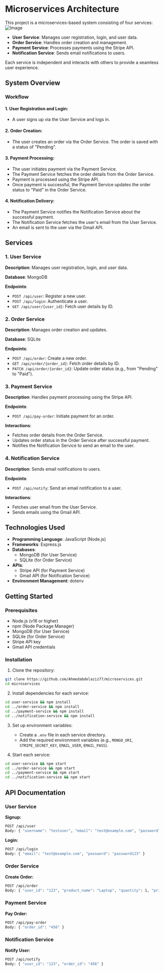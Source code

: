 # Microservices Architecture

This project is a microservices-based system consisting of four services:
![Image](https://github.com/user-attachments/assets/0cfc1e58-416a-4658-849e-3aa31b34c68b)

- **User Service**: Manages user registration, login, and user data.
- **Order Service**: Handles order creation and management.
- **Payment Service**: Processes payments using the Stripe API.
- **Notification Service**: Sends email notifications to users.

Each service is independent and interacts with others to provide a seamless user experience.

## System Overview

### Workflow

#### 1. User Registration and Login:
- A user signs up via the User Service and logs in.

#### 2. Order Creation:
- The user creates an order via the Order Service. The order is saved with a status of "Pending".

#### 3. Payment Processing:
- The user initiates payment via the Payment Service.
- The Payment Service fetches the order details from the Order Service.
- Payment is processed using the Stripe API.
- Once payment is successful, the Payment Service updates the order status to "Paid" in the Order Service.

#### 4. Notification Delivery:
- The Payment Service notifies the Notification Service about the successful payment.
- The Notification Service fetches the user's email from the User Service.
- An email is sent to the user via the Gmail API.

## Services

### 1. User Service
**Description**: Manages user registration, login, and user data.

**Database**: MongoDB

**Endpoints**:
- `POST /api/user`: Register a new user.
- `POST /api/login`: Authenticate a user.
- `GET /api/user/{user_id}`: Fetch user details by ID.

### 2. Order Service
**Description**: Manages order creation and updates.

**Database**: SQLite

**Endpoints**:
- `POST /api/order`: Create a new order.
- `GET /api/order/{order_id}`: Fetch order details by ID.
- `PATCH /api/order/{order_id}`: Update order status (e.g., from "Pending" to "Paid").

### 3. Payment Service
**Description**: Handles payment processing using the Stripe API.

**Endpoints**:
- `POST /api/pay-order`: Initiate payment for an order.

**Interactions**:
- Fetches order details from the Order Service.
- Updates order status in the Order Service after successful payment.
- Notifies the Notification Service to send an email to the user.

### 4. Notification Service
**Description**: Sends email notifications to users.

**Endpoints**:
- `POST /api/notify`: Send an email notification to a user.

**Interactions**:
- Fetches user email from the User Service.
- Sends emails using the Gmail API.

## Technologies Used

- **Programming Language**: JavaScript (Node.js)
- **Frameworks**: Express.js
- **Databases**:
  - MongoDB (for User Service)
  - SQLite (for Order Service)
- **APIs**:
  - Stripe API (for Payment Service)
  - Gmail API (for Notification Service)
- **Environment Management**: dotenv

## Getting Started

### Prerequisites
- Node.js (v16 or higher)
- npm (Node Package Manager)
- MongoDB (for User Service)
- SQLite (for Order Service)
- Stripe API key
- Gmail API credentials

### Installation

1. Clone the repository:
```bash
git clone https://github.com/Ahmedabdelaziz77/microservices.git
cd microservices
```

2. Install dependencies for each service:
```bash
cd user-service && npm install
cd ../order-service && npm install
cd ../payment-service && npm install
cd ../notification-service && npm install
```

3. Set up environment variables:
   - Create a `.env` file in each service directory.
   - Add the required environment variables (e.g., `MONGO_URI`, `STRIPE_SECRET_KEY`, `EMAIL_USER`, `EMAIL_PASS`).

4. Start each service:
```bash
cd user-service && npm start
cd ../order-service && npm start
cd ../payment-service && npm start
cd ../notification-service && npm start
```

## API Documentation

### User Service
**Signup:**
```bash
POST /api/user
Body: { "username": "testuser", "email": "test@example.com", "password": "password123" }
```

**Login:**
```bash
POST /api/login
Body: { "email": "test@example.com", "password": "password123" }
```

### Order Service
**Create Order:**
```bash
POST /api/order
Body: { "user_id": "123", "product_name": "Laptop", "quantity": 1, "price": 1000 }
```

### Payment Service
**Pay Order:**
```bash
POST /api/pay-order
Body: { "order_id": "456" }
```

### Notification Service
**Notify User:**
```bash
POST /api/notify
Body: { "user_id": "123", "order_id": "456" }
```
